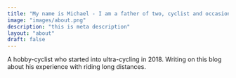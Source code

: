 ```yaml
---
title: "My name is Michael - I am a father of two, cyclist and occasional photographer."
image: "images/about.png"
description: "this is meta description"
layout: "about"
draft: false
---
```


A hobby-cyclist who started into ultra-cycling in 2018. Writing on this blog about his experience with riding long distances.